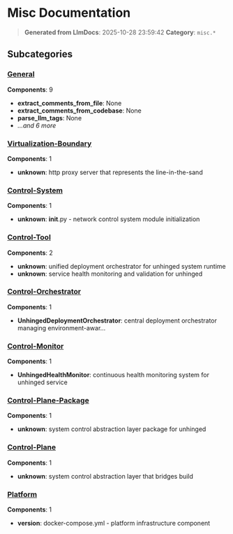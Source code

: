 # Misc Documentation

> **Generated from LlmDocs**: 2025-10-28 23:59:42
> **Category**: `misc.*`

## Subcategories

### [General](general.md)

**Components**: 9

- **extract_comments_from_file**: None
- **extract_comments_from_codebase**: None
- **parse_llm_tags**: None
- *...and 6 more*

### [Virtualization-Boundary](virtualization-boundary.md)

**Components**: 1

- **unknown**: http proxy server that represents the line-in-the-sand

### [Control-System](control-system.md)

**Components**: 1

- **unknown**: __init__.py - network control system module initialization

### [Control-Tool](control-tool.md)

**Components**: 2

- **unknown**: unified deployment orchestrator for unhinged system runtime
- **unknown**: service health monitoring and validation for unhinged

### [Control-Orchestrator](control-orchestrator.md)

**Components**: 1

- **UnhingedDeploymentOrchestrator**: central deployment orchestrator managing environment-awar...

### [Control-Monitor](control-monitor.md)

**Components**: 1

- **UnhingedHealthMonitor**: continuous health monitoring system for unhinged service

### [Control-Plane-Package](control-plane-package.md)

**Components**: 1

- **unknown**: system control abstraction layer package for unhinged

### [Control-Plane](control-plane.md)

**Components**: 1

- **unknown**: system control abstraction layer that bridges build

### [Platform](platform.md)

**Components**: 1

- **version**: docker-compose.yml - platform infrastructure component


